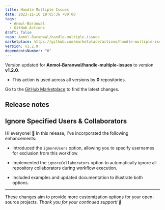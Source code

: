 ```yaml
---
title: Handle Multiple Issues
date: 2023-11-16 19:05:36 +00:00
tags:
  - Anmol-Baranwal
  - GitHub Actions
draft: false
repo: Anmol-Baranwal/handle-multiple-issues
marketplace: https://github.com/marketplace/actions/handle-multiple-issues
version: v1.2.0
dependentsNumber: "0"
---
```



Version updated for **Anmol-Baranwal/handle-multiple-issues** to version **v1.2.0**.
- This action is used across all versions by **0** repositories.

Go to the [GitHub Marketplace](https://github.com/marketplace/actions/handle-multiple-issues) to find the latest changes.

## Release notes

## Ignore Specified Users & Collaborators

Hi everyone! 🎉 In this release, I've incorporated the following enhancements:

- Introduced the `ignoreUsers` option, allowing you to specify usernames for exclusion from this workflow.

- Implemented the `ignoreCollaborators` option to automatically ignore all repository collaborators during workflow execution.

- Included examples and updated documentation to illustrate both options.

---

These changes aim to provide more customization options for your open-source projects. 
_Thank you for your continued support! 🚀_
